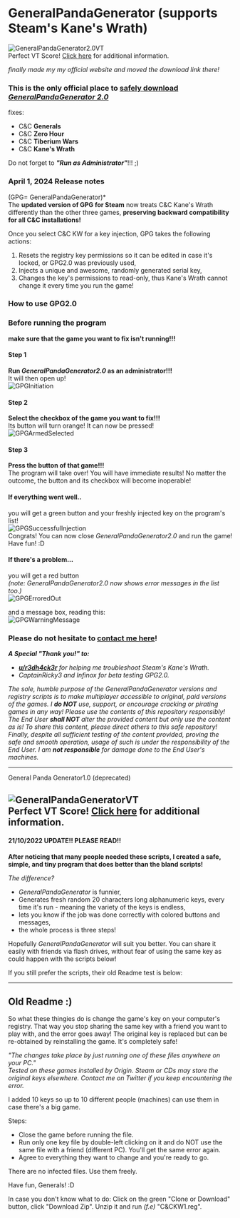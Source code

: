 # GeneralPandaGenerator (supports Steam's Kane's Wrath)
![GeneralPandaGenerator2.0VT](https://github.com/creatorpanda/CommandAndConquerSameKeyFix/blob/main/Pictures/GeneralPandaGenerator2.0VT.png)\
Perfect VT Score! [Click here](https://www.virustotal.com/gui/file/642fde255524c11656798c7542fed670a6333ad66c6a9f5ebd0aa2d721aaadc5?nocache=1) for additional information.

*finally made my my official website and moved the download link there!*
### This is the only official place to [safely download *GeneralPandaGenerator 2.0*](https://creatorpanda.com/generalpandagenerator/)
fixes:
- C&C **Generals**
- C&C **Zero Hour**
- C&C **Tiberium Wars**
- C&C **Kane's Wrath**

Do not forget to ***"Run as Administrator"***!!! ;)

### April 1, 2024 Release notes
(GPG= GeneralPandaGenerator)*\
The **updated version of GPG for Steam** now treats C&C Kane's Wrath differently than the other three games, **preserving backward compatibility for all C&C installations!**

Once you select C&C KW for a key injection, GPG takes the following actions:
1. Resets the registry key permissions so it can be edited in case it's locked, or GPG2.0 was previously used,
2. Injects a unique and awesome, randomly generated serial key,
3. Changes the key's permissions to read-only, thus Kane's Wrath cannot change it every time you run the game!

### How to use GPG2.0
### Before running the program 
**make sure that the game you want to fix isn't running!!!**

#### Step 1
**Run *GeneralPandaGenerator2.0* as an administrator!!!**\
It will then open up!\
![GPGInitiation](https://github.com/creatorpanda/CommandAndConquerSameKeyFix/blob/main/Pictures/GPGInitiation.png)

#### Step 2
**Select the checkbox of the game you want to fix!!!**\
Its button will turn orange! It can now be pressed!\
![GPGArmedSelected](https://github.com/creatorpanda/CommandAndConquerSameKeyFix/blob/main/Pictures/GPGArmedSelected.png)

#### Step 3
**Press the button of that game!!!**\
The program will take over! You will have immediate results! No matter the outcome, the button and its checkbox will become inoperable!

#### If everything went well..
you will get a green button and your freshly injected key on the program's list!\
![GPGSuccessfulInjection](https://github.com/creatorpanda/CommandAndConquerSameKeyFix/blob/main/Pictures/GPGSuccessfulInjection.png)\
Congrats! You can now close *GeneralPandaGenerator2.0* and run the game! Have fun! :D

#### If there's a problem...
you will get a red button\
*(note: GeneralPandaGenerator2.0 now shows error messages in the list too.)*\
![GPGErroredOut](https://github.com/creatorpanda/CommandAndConquerSameKeyFix/blob/main/Pictures/GPGErroredOut.png)

and a message box, reading this:\
![GPGWarningMessage](https://github.com/creatorpanda/CommandAndConquerSameKeyFix/blob/main/Pictures/GPGWarningMessage.png)

### Please do not hesitate to [contact me here](https://twitter.com/creatorpanda)!

***A Special "Thank you!" to:***
- *[**u/r3dh4ck3r**](https://www.reddit.com/user/r3dh4ck3r/) for helping me troubleshoot Steam's Kane's Wrath.*
- *CaptainRicky3 and Infinox for beta testing GPG2.0.*

*The sole, humble purpose of the GeneralPandaGenerator versions and registry scripts is to make multiplayer accessible to original, paid versions of the games. I **do NOT** use, support, or encourage cracking or pirating games in any way! Please use the contents of this repository responsibly! The End User **shall NOT** alter the provided content but only use the content as is! To share this content, please direct others to this safe repository! Finally, despite all sufficient testing of the content provided, proving the safe and smooth operation, usage of such is under the responsibility of the End User. I am **not responsible** for damage done to the End User's machines.*

---
General Panda Generator1.0 (deprecated)

![GeneralPandaGeneratorVT](https://github.com/creatorpanda/CommandAndConquerSameKeyFix/blob/main/Pictures/GeneralPandaGeneratorVT.png)\
Perfect VT Score! [Click here](https://www.virustotal.com/gui/file/04c40f2a4ac3ea6814654dbb3073a57239145a444c39f9cfd7a3f6a385a13a45?nocache=1) for additional information.
---
#### 21/10/2022 UPDATE!! PLEASE READ!!
**After noticing that many people needed these scripts, I created a safe, simple, and tiny program that does better than the bland scripts!**

*The difference?*
- *GeneralPandaGenerator* is funnier,
- Generates fresh random 20 characters long alphanumeric keys, every time it's run - meaning the variety of the keys is endless,
- lets you know if the job was done correctly with colored buttons and messages,
- the whole process is three steps!

<!--
![NODLoggoForGeneralPandaGenerator.png](https://github.com/creatorpanda/CommandAndConquerSameKeyFix/blob/main/Pictures/NODLoggoForGeneralPandaGenerator.png)
-->

Hopefully  *GeneralPandaGenerator* will suit you better. You can share it easily with friends via flash drives, without fear of using the same key as could happen with the scripts below!

If you still prefer the scripts, their old Readme test is below:

---
## Old Readme :)
So what these thingies do is change the game's key on your computer's registry. That way you stop sharing the same key with a friend you want to play with, and the error goes away! The original key is replaced but can be re-obtained by reinstalling the game. It's completely safe!

*"The changes take place by just running one of these files anywhere on your PC."*\
*Tested on these games installed by Origin. Steam or CDs may store the original keys elsewhere. Contact me on Twitter if you keep encountering the error.*

I added 10 keys so up to 10 different people (machines) can use them in case there's a big game.

Steps:
- Close the game before running the file.
- Run only one key file by double-left clicking on it and do NOT use the same file with a friend (different PC).  You'll get the same error again. 
- Agree to everything they want to change and you're ready to go.

There are no infected files. Use them freely.

Have fun, Generals! :D

In case you don't know what to do: Click on the green "Clone or Download" button, click "Download Zip". Unzip it and run *(f.e)* "C&CKW1.reg".
